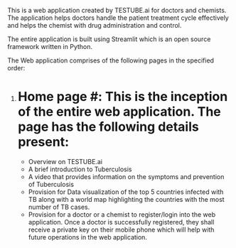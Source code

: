 This is a web application created by TESTUBE.ai for doctors and chemists. The application helps doctors handle the patient treatment cycle effectively and helps the chemist with drug administration and control. 

The entire application is built using Streamlit which is an open source framework written in Python.

The Web application comprises of the following pages in the specified order:
1) # Home page #: This is the inception of the entire web application. The page has the following details present:
    - Overview on TESTUBE.ai
    - A brief introduction to Tuberculosis
    - A video that provides information on the symptoms and prevention of Tuberculosis
    - Provision for Data visualization of the top 5 countries infected with TB along with a world map highlighting the countries with the most number of TB cases.
    - Provision for a doctor or a chemist to register/login into the web application. Once a doctor is successfully registered, they shall receive a private key on their mobile         phone which will help with future operations in the web application.
 
